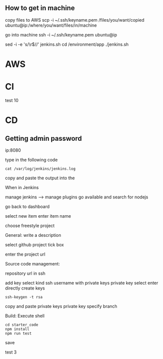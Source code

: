 ## How to get in machine

copy files to AWS
scp -i ~/.ssh/keyname.pem /files/you/want/copied ubuntu@ip:/where/you/want/files/in/machine

go into machine
ssh -i ~/.ssh/keyname.pem ubuntu@ip

sed -i -e 's/\r$//' jenkins.sh
cd /environment/app
./jenkins.sh


# AWS

# CI
test 10

# CD

## Getting admin password

ip:8080


type in the following code
```
cat /var/log/jenkins/jenkins.log
```
copy and paste the output into the

When in Jenkins

manage jenkins --> manage plugins
go available and search for nodejs

go back to dashboard

select new item
enter item name

choose freestyle project

General:
write a description

select github project tick box

enter the project url

Source code management:

repository url in ssh

add key
select kind ssh username with private keys
private key select enter directly
create keys
```
ssh-keygen -t rsa
```
copy and paste private keys
private key
specify branch

Build:
Execute shell
```
cd starter_code
npm install
npm run test
```
save

test 3
